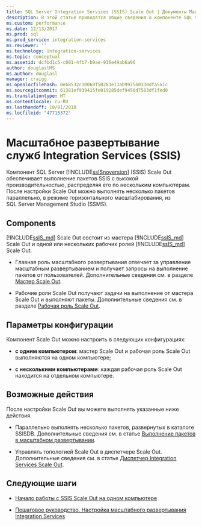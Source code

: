 ```yaml
---
title: SQL Server Integration Services (SSIS) Scale Out | Документы Майкрософт
description: В этой статье приводятся общие сведения о компоненте SQL Server Integration Services (SSIS) Scale Out, который обеспечивает выполнение пакетов SSIS с высокой производительностью.
ms.custom: performance
ms.date: 12/13/2017
ms.prod: sql
ms.prod_service: integration-services
ms.reviewer: ''
ms.technology: integration-services
ms.topic: conceptual
ms.assetid: dcfbd1c5-c001-4fb7-b9ae-916e49ab6a96
author: douglaslMS
ms.author: douglasl
manager: craigg
ms.openlocfilehash: 0eb8532c10069f50283e13ab997560330dfa5a1c
ms.sourcegitcommit: 61381ef939415fe019285def9450d7583df1fed0
ms.translationtype: HT
ms.contentlocale: ru-RU
ms.lasthandoff: 10/01/2018
ms.locfileid: "47715372"
---
```

# <a name="integration-services-ssis-scale-out"></a>Масштабное развертывание служб Integration Services (SSIS)
Компонент SQL Server [!INCLUDE[ssISnoversion](../../includes/ssisnoversion-md.md)] (SSIS) Scale Out обеспечивает выполнение пакетов SSIS с высокой производительностью, распределяя его по нескольким компьютерам. После настройки Scale Out можно выполнять несколько пакетов параллельно, в режиме горизонтального масштабирования, из SQL Server Management Studio (SSMS).

## <a name="components"></a>Components
[!INCLUDE[ssIS_md](../../includes/ssis-md.md)] Scale Out состоит из мастера [!INCLUDE[ssIS_md](../../includes/ssis-md.md)] Scale Out и одной или нескольких рабочих ролей [!INCLUDE[ssIS_md](../../includes/ssis-md.md)] Scale Out.

-   Главная роль масштабного развертывания отвечает за управление масштабным развертыванием и получает запросы на выполнение пакетов от пользователей. Дополнительные сведения см. в разделе [Мастер Scale Out](integration-services-ssis-scale-out-master.md).

-   Рабочие роли Scale Out получают задачи на выполнение от мастера Scale Out и выполняют пакеты. Дополнительные сведения см. в разделе [Рабочая роль Scale Out](integration-services-ssis-scale-out-worker.md).

## <a name="configuration-options"></a>Параметры конфигурации
Компонент Scale Out можно настроить в следующих конфигурациях:

-   **с одним компьютером**: мастер Scale Out и рабочая роль Scale Out выполняются на одном компьютере;

-   **с несколькими компьютерами**: каждая рабочая роль Scale Out находится на отдельном компьютере.

## <a name="what-you-can-do"></a>Возможные действия
После настройки Scale Out вы можете выполнять указанные ниже действия.

-   Параллельно выполнять несколько пакетов, развернутых в каталоге SSISDB. Дополнительные сведения см. в статье [Выполнение пакетов в масштабном развертывании](run-packages-in-integration-services-ssis-scale-out.md).

-   Управлять топологией Scale Out в диспетчере Scale Out. Дополнительные сведения см. в статье [Диспетчер Integration Services Scale Out](integration-services-ssis-scale-out-manager.md).

## <a name="next-steps"></a>Следующие шаги
-   [Начало работы с SSIS Scale Out на одном компьютере](get-started-with-ssis-scale-out-onebox.md)

-   [Пошаговое руководство. Настройка масштабного развертывания Integration Services](walkthrough-set-up-integration-services-scale-out.md)
